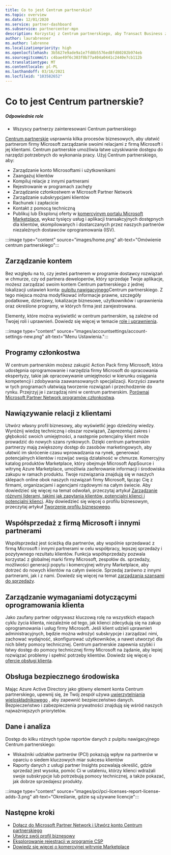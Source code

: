```yaml
---
title: Co to jest Centrum partnerskie?
ms.topic: overview
ms.date: 12/01/2020
ms.service: partner-dashboard
ms.subservice: partnercenter-mpn
description: Korzystaj z Centrum partnerskiego, aby Transact Business z firmą Microsoft i klientami
author: laurabrenner
ms.author: labrenne
ms.localizationpriority: high
ms.openlocfilehash: 3b5627e9ade9a1e7fd8b5576ed8fd80202b974eb
ms.sourcegitcommit: c4bae49f6c303f0b77a404a0441c2440e7cb112b
ms.translationtype: MT
ms.contentlocale: pl-PL
ms.lasthandoff: 03/16/2021
ms.locfileid: "103582652"
---
```

# <a name="what-is-partner-center"></a>Co to jest Centrum partnerskie?

##### <a name="appropriate-roles"></a>Odpowiednie role

- Wszyscy partnerzy zainteresowani Centrum partnerskiego

[Centrum partnerskie](https://partner.microsoft.com/dashboard/home) usprawnia kilka procesów biznesowych, aby ułatwić partnerom firmy Microsoft zarządzanie swoimi relacjami z firmą Microsoft i jej klientami. Centrum partnerskie umożliwia łatwe uzyskiwanie dostępu do narzędzi potrzebnych do wykonania pracy. Użyj Centrum partnerskiego, aby:

- Zarządzanie konto Microsoftami i użytkownikami
- Zaangażuj klientów
- Kompiluj relacje z innymi partnerami
- Rejestrowanie w programach zachęty
- Zarządzanie członkostwem w Microsoft Partner Network
- Zarządzanie subskrypcjami klientów
- Rachunek i zapłacicie
- Kontakt z pomocą techniczną
- Publikuj lub Eksploruj oferty w [komercyjnym portalu Microsoft Marketplace](/azure/marketplace), wykaz tysięcy usług i aplikacji transakcyjnych dostępnych dla klientów, skompilowanych i dostarczanych przez naszych partnerów niezależnych dostawców oprogramowania (ISV).

:::image type="content" source="images/home.png" alt-text="Omówienie centrum partnerskiego":::

## <a name="manage-your-account"></a>Zarządzanie kontem

Bez względu na to, czy jesteś partnerem w programie dostawcy rozwiązań w chmurze, czy od partnera deweloperów, który sprzedaje Twoje aplikacje, możesz zarządzać swoim kontem Centrum partnerskiego z jednej lokalizacji ustawień konta: [pulpitu nawigacyjnego](https://partner.microsoft.com/dashboard/home)Centrum partnerskiego. Z tego miejsca można modyfikować informacje prawne, szczegóły podatkowe, dzierżawy, lokalizacje biznesowe, użytkowników i uprawnienia oraz określone programy, w których firma jest zarejestrowana.

Elementy, które można wyświetlić w centrum partnerskim, są zależne od Twojej roli i uprawnień. Dowiedz się więcej w temacie [role i uprawnienia](permissions-overview.md).

:::image type="content" source="images/accountsettings/account-settings-new.png" alt-text="Menu Ustawienia.":::

## <a name="membership-programs"></a>Programy członkostwa

W centrum partnerskim możesz zakupić Action Pack firmy Microsoft, która udostępnia oprogramowanie i narzędzia firmy Microsoft do opracowania ekspertyzy, takie jak opracowywanie umiejętności w kierunku osiągania kompetencji i zdobywania zaawansowanych specjalizacji. Korzyści zawarte w tych programach ułatwiają tworzenie rozwiązań i przechodzenie do rynku. Przejrzyj je i zarządzaj nimi w centrum partnerskim. [Porównaj Microsoft Partner Network programów członkostwa](https://partner.microsoft.com/membership/compare-offers).

## <a name="connect-with-customers"></a>Nawiązywanie relacji z klientami

Utwórz własny profil biznesowy, aby wyświetlić jego dziedziny wiedzy. Wyróżnij wiedzę techniczną i obszar rozwiązań, Zaprezentuj zakres i głębokość swoich umiejętności, a następnie potencjalny klient może prowadzić do nowych szans rynkowych. Dzięki centrum partnerskim partnerzy mają zwiększony dostęp do zasobów marketingowych, aby ułatwić im skrócenie czasu wprowadzania na rynek, generować potencjalnych klientów i rozwijać swoją działalność w chmurze. Komercyjny katalog produktów Marketplace, który obejmuje Microsoft AppSource i witrynę Azure Marketplace, umożliwia zaoferowanie informacji i środowiska zakupu w ramach produktu. Twoje rozwiązania znajdują się w naszych sklepach online obok naszych rozwiązań firmy Microsoft, łącząc Cię z firmami, organizacjami i agencjami rządowymi na całym świecie. Aby dowiedzieć się więcej na temat odwołań, przeczytaj artykuł [Zarządzanie różnymi liderami, takimi jak zapytania klientów, potencjalni klienci i potencjalni klienci](manage-leads.md). Aby dowiedzieć się więcej o profilu biznesowym, przeczytaj artykuł [Tworzenie profilu biznesowego](create-a-marketing-profile.md).

## <a name="co-sell-with-microsoft-and-other-partners"></a>Współsprzedaż z firmą Microsoft i innymi partnerami

Współsprzedaż jest ścieżką dla partnerów, aby wspólnie sprzedawać z firmą Microsoft i innymi partnerami w celu współpracy, lepszej sprzedaży i pozytywnego rezultatu klientów. Funkcja współsprzedaży pozwala korzystać z globalnej marki firmy Microsoft, zespołów ds. sprzedaży, możliwości generacji popytu i komercyjnej witryny Marketplace, aby dotrzeć do nowych klientów na całym świecie. Sprzedaj zarówno z innymi partnerami, jak i z nami. Dowiedz się więcej na temat [zarządzania szansami do sprzedaży](manage-co-sell-opportunities.md).

## <a name="manage-customer-software-needs"></a>Zarządzanie wymaganiami dotyczącymi oprogramowania klienta

Jako zaufany partner odgrywasz kluczową rolę na wszystkich etapach cyklu życia klienta, niezależnie od tego, jak klienci zdecydują się na zakup oprogramowania i usług firmy Microsoft. Jeśli klient udzieli uprawnień administracyjnych, będzie można wdrożyć subskrypcje i zarządzać nimi, zachować wydajność, skonfigurować użytkowników, a nawet utworzyć dla nich bilety pomocy technicznej. Centrum partnerskie zapewnia szybki i łatwy dostęp do pomocy technicznej firmy Microsoft na żądanie, aby lepiej rozwiązać problemy i spełnić potrzeby klientów. Dowiedz się więcej o [ofercie obsługi klienta](customer-support.md).

## <a name="maintain-a-secure-environment"></a>Obsługa bezpiecznego środowiska

Mając Azure Active Directory jako główny element konta Centrum partnerskiego, upewnij się, że Twój zespół używa [uwierzytelniania wieloskładnikowego](partner-security-requirements-mandating-mfa.md) , aby zapewnić bezpieczeństwo danych. Bezpieczeństwo i zabezpieczenia prywatności znajdują się wśród naszych najważniejszych priorytetów.

## <a name="data-and-analytics"></a>Dane i analiza

Dostęp do kilku różnych typów raportów danych z pulpitu nawigacyjnego Centrum partnerskiego:

- Wskaźniki udziałów partnerów (PCI) pokazują wpływ na partnerów w oparciu o siedem kluczowych miar sukcesu klientów
- Raporty danych z usługi partner Insights pozwalają określić, gdzie sprzedaż jest wysoka, pomóc Ci w ustaleniu, którzy klienci wdrażali swoje subskrypcje lub potrzebują pomocy technicznej, a także pokazać, jak dobrze sprzedajesz produkty.

:::image type="content" source="images/pci/pci-licenses-report-license-adds-3.png" alt-text="Określanie, gdzie są używane licencje":::

## <a name="next-steps"></a>Następne kroki

- [Dołącz do Microsoft Partner Network i Utwórz konto Centrum partnerskiego](mpn-create-a-partner-center-account.md)
- [Utwórz swój profil biznesowy](create-a-marketing-profile.md)
- [Eksplorowanie rejestracji w programie CSP](csp-overview.md)
- [Dowiedz się więcej o komercyjnej witrynie Marketplace](csp-commercial-marketplace-overview.md)
